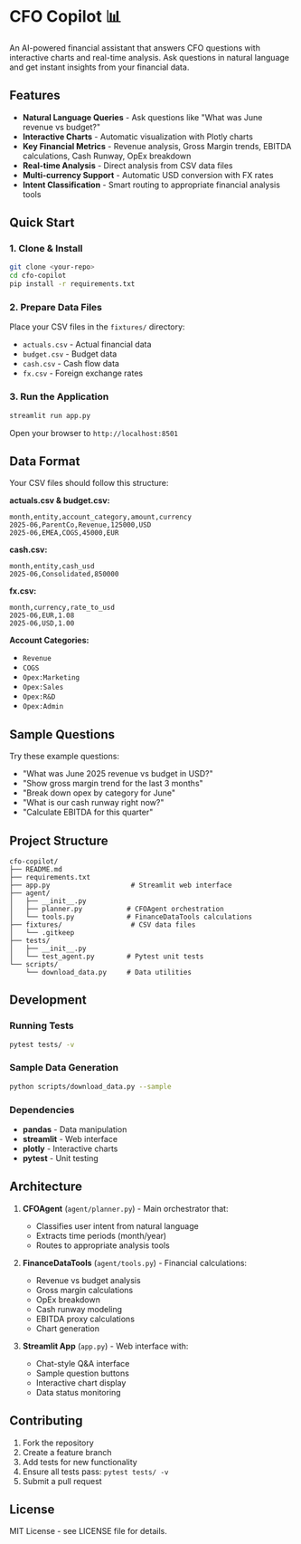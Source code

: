 # CFO Copilot 📊

An AI-powered financial assistant that answers CFO questions with interactive charts and real-time analysis. Ask questions in natural language and get instant insights from your financial data.

## Features

- **Natural Language Queries** - Ask questions like "What was June revenue vs budget?"
- **Interactive Charts** - Automatic visualization with Plotly charts
- **Key Financial Metrics** - Revenue analysis, Gross Margin trends, EBITDA calculations, Cash Runway, OpEx breakdown
- **Real-time Analysis** - Direct analysis from CSV data files
- **Multi-currency Support** - Automatic USD conversion with FX rates
- **Intent Classification** - Smart routing to appropriate financial analysis tools

## Quick Start

### 1. Clone & Install
```bash
git clone <your-repo>
cd cfo-copilot
pip install -r requirements.txt
```

### 2. Prepare Data Files
Place your CSV files in the `fixtures/` directory:
- `actuals.csv` - Actual financial data
- `budget.csv` - Budget data  
- `cash.csv` - Cash flow data
- `fx.csv` - Foreign exchange rates

### 3. Run the Application
```bash
streamlit run app.py
```

Open your browser to `http://localhost:8501`

## Data Format

Your CSV files should follow this structure:

**actuals.csv & budget.csv:**
```
month,entity,account_category,amount,currency
2025-06,ParentCo,Revenue,125000,USD
2025-06,EMEA,COGS,45000,EUR
```

**cash.csv:**
```
month,entity,cash_usd
2025-06,Consolidated,850000
```

**fx.csv:**
```
month,currency,rate_to_usd
2025-06,EUR,1.08
2025-06,USD,1.00
```

**Account Categories:**
- `Revenue`
- `COGS` 
- `Opex:Marketing`
- `Opex:Sales`
- `Opex:R&D`
- `Opex:Admin`

## Sample Questions

Try these example questions:

- "What was June 2025 revenue vs budget in USD?"
- "Show gross margin trend for the last 3 months"
- "Break down opex by category for June"
- "What is our cash runway right now?"
- "Calculate EBITDA for this quarter"

## Project Structure

```
cfo-copilot/
├── README.md
├── requirements.txt
├── app.py                    # Streamlit web interface
├── agent/
│   ├── __init__.py
│   ├── planner.py           # CFOAgent orchestration
│   └── tools.py             # FinanceDataTools calculations
├── fixtures/                 # CSV data files
│   └── .gitkeep
├── tests/
│   ├── __init__.py
│   └── test_agent.py        # Pytest unit tests
└── scripts/
    └── download_data.py     # Data utilities
```

## Development

### Running Tests
```bash
pytest tests/ -v
```

### Sample Data Generation
```bash
python scripts/download_data.py --sample
```

### Dependencies
- **pandas** - Data manipulation
- **streamlit** - Web interface
- **plotly** - Interactive charts
- **pytest** - Unit testing

## Architecture

1. **CFOAgent** (`agent/planner.py`) - Main orchestrator that:
   - Classifies user intent from natural language
   - Extracts time periods (month/year)
   - Routes to appropriate analysis tools

2. **FinanceDataTools** (`agent/tools.py`) - Financial calculations:
   - Revenue vs budget analysis
   - Gross margin calculations
   - OpEx breakdown
   - Cash runway modeling
   - EBITDA proxy calculations
   - Chart generation

3. **Streamlit App** (`app.py`) - Web interface with:
   - Chat-style Q&A interface
   - Sample question buttons
   - Interactive chart display
   - Data status monitoring

## Contributing

1. Fork the repository
2. Create a feature branch
3. Add tests for new functionality
4. Ensure all tests pass: `pytest tests/ -v`
5. Submit a pull request

## License

MIT License - see LICENSE file for details.
